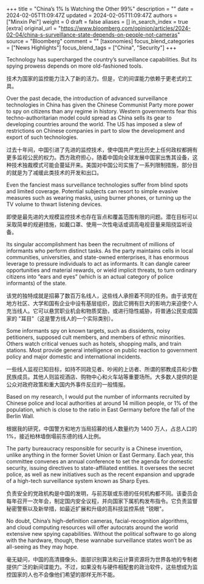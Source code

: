 +++
title = "China’s 1% Is Watching the Other 99%"
description = ""
date = 2024-02-05T11:09:47Z
updated = 2024-02-05T11:09:47Z
authors = ["Minxin Pei"]
weight = 0
draft = false
aliases = []
in_search_index = true
[extra]
original_url = "https://www.bloomberg.com/opinion/articles/2024-02-04/china-s-surveillance-state-depends-on-people-not-cameras"
source = "Bloomberg"
comment = ""
[taxonomies]
focus_blend_categories = ["News Highlights"]
focus_blend_tags = ["China", "Security"]
+++

Technology has supercharged the country’s surveillance capabilities. But its spying prowess depends on more old-fashioned tools. 

技术为国家的监控能力注入了新的活力。但是，它的间谍能力依赖于更老式的工具。

Over the past decade, the introduction of advanced surveillance technologies in China has given the Chinese Communist Party more power to spy on citizens than any regime in history. Western governments fear this techno-authoritarian model could spread as China sells its gear to developing countries around the world. The US has imposed a slew of restrictions on Chinese companies in part to slow the development and export of such technologies.

过去十年间，中国引进了先进的监控技术，使中国共产党比历史上任何政权都拥有更多监视公民的权力。西方政府担心，随着中国向全球发展中国家出售其设备，这种技术独裁模式可能会蔓延开来。美国对中国公司实施了一系列限制措施，部分目的就是为了减缓此类技术的开发和出口。

Even the fanciest mass surveillance technologies suffer from blind spots and limited coverage. Potential subjects can resort to simple evasive measures such as wearing masks, using burner phones, or turning up the TV volume to thwart listening devices.

即使是最先进的大规模监控技术也存在盲点和覆盖范围有限的问题。潜在目标可以采取简单的规避措施，如戴口罩、使用一次性电话或调高电视音量来阻挠监听设备。

Its singular accomplishment has been the recruitment of millions of informants who perform distinct tasks. As the party maintains cells in local communities, universities, and state-owned enterprises, it has enormous leverage to pressure individuals to act as informants. It can dangle career opportunities and material rewards, or wield implicit threats, to turn ordinary citizens into “ears and eyes” (which is an actual category of police informants) of the state.

该党的独特成就是招募了数百万名线人，这些线人承担着不同的任务。由于该党在地方社区、大学和国有企业中设有基层组织，因此它拥有巨大的影响力来迫使个人充当线人。它可以悬赏职业机会和物质奖励，或进行隐性威胁，将普通公民变成国家的 "耳目"（这是警方线人的一个实际类别）。

Some informants spy on known targets, such as dissidents, noisy petitioners, supposed cult members, and members of ethnic minorities. Others watch critical venues such as hotels, shopping malls, and train stations. Most provide general intelligence on public reaction to government policy and major domestic and international incidents.

一些线人监视已知目标，如持不同政见者、吵闹的上访者、所谓的邪教成员和少数民族成员。其他人则监视酒店、购物中心和火车站等重要场所。大多数人提供的是公众对政府政策和重大国内外事件反应的一般情报。

Based on my research, I would put the number of informants recruited by Chinese police and local authorities at around 14 million people, or 1% of the population, which is close to the ratio in East Germany before the fall of the Berlin Wall.

根据我的研究，中国警方和地方当局招募的线人数量约为 1400 万人，占总人口的 1%，接近柏林墙倒塌前东德的线人比例。

The party bureaucracy responsible for security is a Chinese invention, unlike anything in the former Soviet Union or East Germany. Each year, this committee convenes an annual conference to set the agenda for domestic security, issuing directives to state-affiliated entities. It oversees the secret police, as well as new initiatives such as the recent expansion and upgrade of a high-tech surveillance system known as Sharp Eyes.

负责安全的党政机构是中国的发明，与前苏联或东德的任何机构都不同。该委员会每年召开一次年会，制定国内安全议程，并向国家下属机构发布指令。它负责监督秘密警察以及新举措，如最近扩展和升级的高科技监控系统 "锐眼"。

No doubt, China’s high-definition cameras, facial-recognition algorithms, and cloud computing resources will offer autocrats around the world extensive new spying capabilities. Without the political software to go along with the hardware, though, these wannabe surveillance states won’t be as all-seeing as they may hope.

毫无疑问，中国的高清摄像头、面部识别算法和云计算资源将为世界各地的专制者提供广泛的新间谍能力。不过，如果没有与硬件相配套的政治软件，这些想成为监控国家的人也不会像他们希望的那样无所不能。
